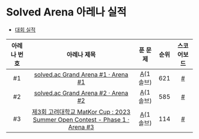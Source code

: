 # Solved Arena 아레나 실적

- <a href='https://github.com/happydm09/Baekjoon-Contest/blob/main/Contest.md'>대회 실적</a>

|아레나 번호|아레나 제목|푼 문제|순위|스코어보드
|:---:|:---:|:---:|:---:|:---:|
|#1|<a href='https://www.acmicpc.net/contest/view/1065'>solved.ac Grand Arena #1 · Arena #1</a>|<a  href='https://github.com/happydm09/Baekjoon-Contest/blob/main/Code/1065-1(A).py'>A</a>(1솔브)|621|<a href='https://scoreboard.solved.ac/?contestId=1065'>#</a>|
|#2|<a href='https://www.acmicpc.net/contest/view/1077'>solved.ac Grand Arena #2 · Arena #2</a>|<a  href='https://github.com/happydm09/Baekjoon-Contest/blob/main/Code/1077-1(A).py'>A</a>(1솔브)|585|<a href='https://scoreboard.solved.ac/?contestId=1077'>#</a>|
|#3|<a href='https://www.acmicpc.net/contest/view/1084'>제3회 고려대학교 MatKor Cup : 2023 Summer Open Contest - Phase 1 · Arena #3</a>|<a  href='https://github.com/happydm09/Baekjoon-Contest/blob/main/Code/1084-1(A).py'>A</a>(1솔브)|114|<a href='https://scoreboard.solved.ac/?contestId=1084'>#</a>|
